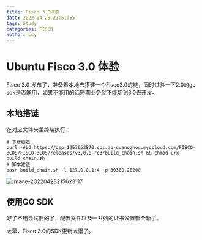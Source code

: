 ```yaml
---
title: Fisco 3.0体验
date: 2022-04-28 21:51:55
tags: Study
categories: FISCO
author: Lcy
---
```


# Ubuntu Fisco 3.0 体验

Fisco 3.0 发布了，准备着本地去搭建一个Fisco3.0的链，同时试验一下2.0的go sdk是否能用，如果不能用的话短期业务就不能切到3.0去开发。

## 本地搭链

在对应文件夹里终端执行：

```shell
# 下载脚本
curl -#LO https://osp-1257653870.cos.ap-guangzhou.myqcloud.com/FISCO-BCOS/FISCO-BCOS/releases/v3.0.0-rc3/build_chain.sh && chmod u+x build_chain.sh
# 脚本建链
bash build_chain.sh -l 127.0.0.1:4 -p 30300,20200
```

![image-20220428215623117](https://luochengyu.oss-cn-beijing.aliyuncs.com/img/image-20220428215623117.png)

## 使用GO SDK

好了不用尝试旧的了，配置文件以及一系列的证书设置都全新了。

太草，Fisco 3.0的SDK更新太慢了。
